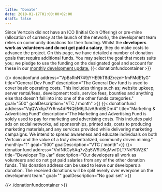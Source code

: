 ```yaml
---
title: "Donate"
date: 2018-01-17T01:00:00+02:00
draft: false
---
```


Since Vertcoin did not have an ICO (Initial Coin Offering) or pre-mine (allocation of currency at the launch of the network), the development team relies on community donations for their funding. Whilst the <strong>developers work as volunteers and do not get paid a salary</strong>, they do make costs to advance the project. On this page, we have detailed a number of donation goals that require additional funds. You may select the goal that mosts suits you; we pledge to use the funding on the designated goal and account for these in our <a href="https://medium.com/vertcoin-blog" target="_blank">monthly development update.</a>
{{< donationfundcontainer >}}

{{< donationfund address="VpBsRnN749jYHE9hT8dZreznHfmFMdE1yG" title="General Dev Fund" description="The General Dev fund is used to cover basic operating costs. This includes things such as; website upkeep, server rental/fees, development tools, service fees, bounties and anything else that doesn't fall into into one of the other funds categories." goal="500" goalDescription="VTC / month" >}}
    {{< donationfund address="VqQWx5p7Yr6ns4dPNQEM6j3JvA9rdBEDm4" title="Marketing & Advertising Fund" description="The Marketing and Advertising Fund is solely used to pay for marketing and advertising costs. This includes paid ads on social networks, ad sponsorships, printed ads, costs to producing marketing materials,and any services provided while delivering marketing campaigns. We intend to spread awareness and educate individuals on both Vertcoin and the value of a truly decentralized, community driven mining." monthly="1" goal="500" goalDescription="VTC / month">}}
    {{< donationfund address="VnfNKCy5Aq7vZq5W9UKgMwfDLT7NrPRWZK" title="Developer Tip Jar" description="Our developers all work as volunteers and do not get paid salaries from any of the other donation funds. This donation address can be used to leave our developers a donation. The received donations will be split evenly over everyone on the development team." goal="" goalDescription="No goal set" >}}


    
{{< /donationfundcontainer >}}
